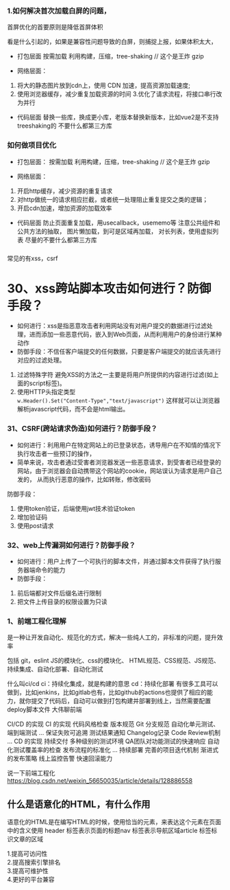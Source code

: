 
### 1.如何解决首次加载白屏的问题，

首屏优化的首要原则是降低首屏体积

看是什么引起的，如果是兼容性问题导致的白屏，则捕捉上报，如果体积太大，

- 打包层面
按需加载
利用构建，压缩，tree-shaking  // 这个是王炸
gzip

- 网络层面：
1. 将大的静态图片放到cdn上，使用 CDN 加速，提高资源加载速度;
2. 使用浏览器缓存，减少重复加载资源的时间
3.优化了请求流程，将接口串行改为并行

- 代码层面
替换一些库，换成更小库，老版本替换新版本，比如vue2是不支持treeshaking的
不要什么都第三方库




### 如何做项目优化
- 打包层面：
按需加载
利用构建，压缩，tree-shaking  // 这个是王炸
gzip

- 网络层面：
1. 开启http缓存，减少资源的重复请求
2. 对http做统一的请求相应拦截，或者统一处理阻止重复提交之类的逻辑；
3. 开启cdn加速，增加资源的加载效率

- 代码层面
防止页面重复加载，用usecallback，usememo等
注意公共组件和公共方法的抽取，
图片懒加载，到可是区域再加载，
对长列表，使用虚拟列表
尽量的不要什么都第三方库

###



常见的有xss，csrf
 # 30、xss跨站脚本攻击如何进行？防御手段？
- 如何进行：xss是指恶意攻击者利用网站没有对用户提交的数据进行过滤处理，进而添加一些恶意代码，嵌入到Web页面，从而利用用户的身份进行某种动作  
- 防御手段：不信任客户端提交的任何数据，只要是客户端提交的就应该先进行对应的过滤处理。
1. 过滤特殊字符
避免XSS的方法之一主要是将用户所提供的内容进行过滤(如上面的script标签)。
1. 使用HTTP头指定类型  
`w.Header().Set("Content-Type","text/javascript")`
这样就可以让浏览器解析javascript代码，而不会是html输出。

### 31、CSRF(跨站请求伪造)如何进行？防御手段？

- 如何进行：利用用户在特定网站上的已登录状态，诱导用户在不知情的情况下执行攻击者一些预订的操作，
- 简单来说，攻击者通过受害者浏览器发送一些恶意请求，到受害者已经登录的网站，由于浏览器会自动携带这个网站的cookie，网站误认为请求是用户自己发的，
从而执行恶意的操作，比如转账，修改密码

防御手段：
1. 使用token验证，后端使用jwt技术验证token 
2. 增加验证码 
3. 使用post请求

### 32、web上传漏洞如何进行？防御手段？
- 如何进行：用户上传了一个可执行的脚本文件，并通过脚本文件获得了执行服务器端命令的能力
- 防御手段：
1. 前后端都对文件后缀名进行限制
2. 把文件上传目录的权限设置为只读

### 1、前端工程化理解
是一种让开发自动化、规范化的方式，解决一些纯人工的，非标准的问题，提升效率

包括  git，eslint
JS的模块化、css的模块化、
HTML规范、CSS规范、JS规范、
持续集成、自动化部署、自动化测试

什么叫ci/cd
ci：持续化集成，就是构建的意思
cd：持续化部署
有很多工具可以做到，比如jenkins，比如gitlab也有，比如github的actions也提供了相应的能力，就你提交了代码后，自动可以做到打包构建并部署到线上，当然需要配置deploy脚本文件
大伟聊前端

CI/CD 的实现
CI 的实现
代码风格检查
版本规范
Git 分支规范
自动化单元测试、端到端测试
…
保证失败可追溯
测试结果通知
Changelog记录
Code Review机制
…
CD 的实现
持续交付
多种级别的测试环境
QA团队对功能测试的快速响应
自动化测试覆盖率的检查
发布流程的标准化
…
持续部署
完善的项目迭代机制
渐进式的发布策略
线上监控告警
快速回滚能力
 


说一下前端工程化
https://blog.csdn.net/weixin_56650035/article/details/128886558


 ## 什么是语意化的HTML，有什么作用
语意化的HTML是在编写HTML的时候，使用恰当的元素，来表达这个元素在页面中的含义使用 header 标签表示页面的标题nav 标签表示导航区域article 标签标识文章的区域

1.提高可访问性  
2.提高搜索引擎排名  
3.提高可维护性  
4.更好的平台兼容